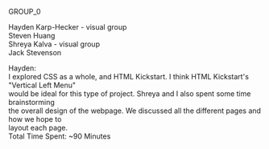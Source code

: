 GROUP_0

Hayden Karp-Hecker - visual group  
Steven Huang  
Shreya Kalva - visual group  
Jack Stevenson  

Hayden:  
I explored CSS as a whole, and HTML Kickstart. I think HTML Kickstart's "Vertical Left Menu"  
would be ideal for this type of project. Shreya and I also spent some time brainstorming  
the overall design of the webpage. We discussed all the different pages and how we hope to  
layout each page.  
Total Time Spent: ~90 Minutes
